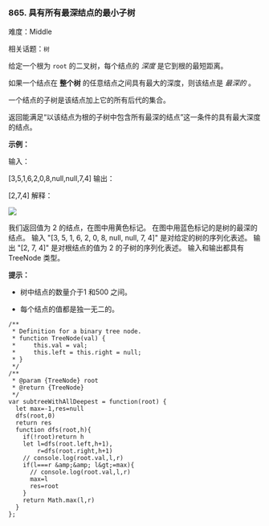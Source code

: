 ### 865. 具有所有最深结点的最小子树

难度：Middle

相关话题：`树`

给定一个根为 `root` 的二叉树，每个结点的 *深度* 是它到根的最短距离。



如果一个结点在 **整个树** 的任意结点之间具有最大的深度，则该结点是 *最深的* 。



一个结点的子树是该结点加上它的所有后代的集合。



返回能满足&ldquo;以该结点为根的子树中包含所有最深的结点&rdquo;这一条件的具有最大深度的结点。







 **示例：** 



输入：

[3,5,1,6,2,0,8,null,null,7,4]
输出：

[2,7,4]
解释：


![](https://s3-lc-upload.s3.amazonaws.com/uploads/2018/07/01/sketch1.png)

我们返回值为 2 的结点，在图中用黄色标记。
在图中用蓝色标记的是树的最深的结点。
输入 "[3, 5, 1, 6, 2, 0, 8, null, null, 7, 4]" 是对给定的树的序列化表述。
输出 "[2, 7, 4]" 是对根结点的值为 2 的子树的序列化表述。
输入和输出都具有 TreeNode 类型。






 **提示：** 





* 树中结点的数量介于1 和500 之间。

* 每个结点的值都是独一无二的。






```
/**
 * Definition for a binary tree node.
 * function TreeNode(val) {
 *     this.val = val;
 *     this.left = this.right = null;
 * }
 */
/**
 * @param {TreeNode} root
 * @return {TreeNode}
 */
var subtreeWithAllDeepest = function(root) {
  let max=-1,res=null
  dfs(root,0)
  return res
  function dfs(root,h){
    if(!root)return h
    let l=dfs(root.left,h+1),
        r=dfs(root.right,h+1)
    // console.log(root.val,l,r)
    if(l===r &amp;&amp; l&gt;=max){
      // console.log(root.val,l,r)
      max=l
      res=root
    }
    return Math.max(l,r)
  }
};



```
